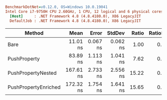 ``` ini

BenchmarkDotNet=v0.12.0, OS=Windows 10.0.19041
Intel Core i7-9750H CPU 2.60GHz, 1 CPU, 12 logical and 6 physical cores
  [Host]     : .NET Framework 4.8 (4.8.4180.0), X86 LegacyJIT
  DefaultJob : .NET Framework 4.8 (4.8.4180.0), X86 LegacyJIT


```
|               Method |      Mean |    Error |   StdDev | Ratio | RatioSD |
|--------------------- |----------:|---------:|---------:|------:|--------:|
|                 Bare |  11.01 ns | 0.067 ns | 0.062 ns |  1.00 |    0.00 |
|         PushProperty |  83.89 ns | 1.113 ns | 1.041 ns |  7.62 |    0.09 |
|   PushPropertyNested | 167.61 ns | 2.733 ns | 2.556 ns | 15.22 |    0.24 |
| PushPropertyEnriched | 172.32 ns | 1.754 ns | 1.641 ns | 15.65 |    0.19 |
